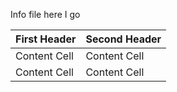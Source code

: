 
Info file here I go

| First Header  | Second Header |
| ------------- | ------------- |
| Content Cell  | Content Cell  |
| Content Cell  | Content Cell  |
